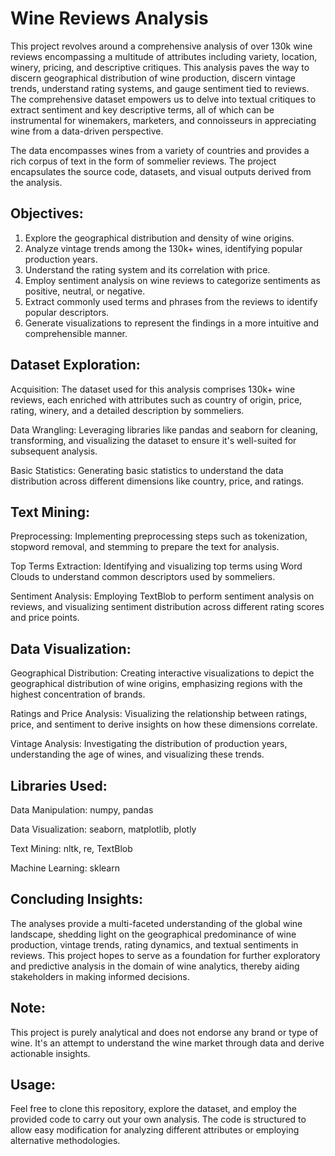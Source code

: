 # Wine Reviews Analysis
This project revolves around a comprehensive analysis of over 130k wine reviews encompassing a multitude of attributes including variety, location, winery, pricing, and descriptive critiques. This analysis paves the way to discern geographical distribution of wine production, discern vintage trends, understand rating systems, and gauge sentiment tied to reviews. The comprehensive dataset empowers us to delve into textual critiques to extract sentiment and key descriptive terms, all of which can be instrumental for winemakers, marketers, and connoisseurs in appreciating wine from a data-driven perspective.

The data encompasses wines from a variety of countries and provides a rich corpus of text in the form of sommelier reviews. The project encapsulates the source code, datasets, and visual outputs derived from the analysis.

## Objectives:
1. Explore the geographical distribution and density of wine origins.
2. Analyze vintage trends among the 130k+ wines, identifying popular production years.
3. Understand the rating system and its correlation with price.
4. Employ sentiment analysis on wine reviews to categorize sentiments as positive, neutral, or negative.
5. Extract commonly used terms and phrases from the reviews to identify popular descriptors.
6. Generate visualizations to represent the findings in a more intuitive and comprehensible manner.

## Dataset Exploration:
Acquisition: The dataset used for this analysis comprises 130k+ wine reviews, each enriched with attributes such as country of origin, price, rating, winery, and a detailed description by sommeliers.

Data Wrangling: Leveraging libraries like pandas and seaborn for cleaning, transforming, and visualizing the dataset to ensure it's well-suited for subsequent analysis.

Basic Statistics: Generating basic statistics to understand the data distribution across different dimensions like country, price, and ratings.

## Text Mining:
Preprocessing: Implementing preprocessing steps such as tokenization, stopword removal, and stemming to prepare the text for analysis.

Top Terms Extraction: Identifying and visualizing top terms using Word Clouds to understand common descriptors used by sommeliers.

Sentiment Analysis: Employing TextBlob to perform sentiment analysis on reviews, and visualizing sentiment distribution across different rating scores and price points.

## Data Visualization:
Geographical Distribution: Creating interactive visualizations to depict the geographical distribution of wine origins, emphasizing regions with the highest concentration of brands.

Ratings and Price Analysis: Visualizing the relationship between ratings, price, and sentiment to derive insights on how these dimensions correlate.

Vintage Analysis: Investigating the distribution of production years, understanding the age of wines, and visualizing these trends.

## Libraries Used:
Data Manipulation: numpy, pandas

Data Visualization: seaborn, matplotlib, plotly

Text Mining: nltk, re, TextBlob

Machine Learning: sklearn

## Concluding Insights:
The analyses provide a multi-faceted understanding of the global wine landscape, shedding light on the geographical predominance of wine production, vintage trends, rating dynamics, and textual sentiments in reviews. This project hopes to serve as a foundation for further exploratory and predictive analysis in the domain of wine analytics, thereby aiding stakeholders in making informed decisions.

## Note:
This project is purely analytical and does not endorse any brand or type of wine. It's an attempt to understand the wine market through data and derive actionable insights.

## Usage:
Feel free to clone this repository, explore the dataset, and employ the provided code to carry out your own analysis. The code is structured to allow easy modification for analyzing different attributes or employing alternative methodologies.
